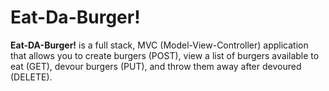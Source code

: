 # Eat-Da-Burger!

**Eat-DA-Burger!** is a full stack, MVC (Model-View-Controller) application that allows you to create burgers (POST), view a list of burgers available to eat (GET), devour burgers (PUT), and throw them away after devoured (DELETE).
